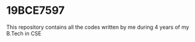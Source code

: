 # 19BCE7597
This repository contains all the codes written by me during 4 years of my B.Tech in CSE
